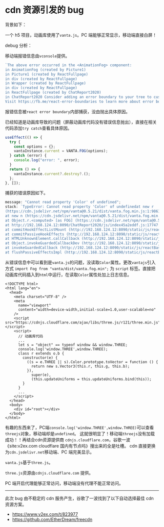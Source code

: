 # cdn 资源引发的 bug

背景如下：

一个 h5 项目，动画库使用了`vanta.js`。PC 端能够正常显示，移动端直接白屏！

debug 分析：

移动端报错信息由`vconsole`提供。

```js
`The above error occurred in the <AnimationFog> component:
in AnimationFog (created by Picture1)
in Picture1 (created by ReactFullpage)   
in div (created by ReactFullpage)
in Wrapper (created by ReactFullpage)   
in div (created by ReactFullpage)
in ReactFullpage (created by ChatReport2020)
in ChatReport2020 Consider adding an error boundary to your tree to customize error handling behavior.
Visit https://fb.me/react-error-boundaries to learn more about error boundaries.`;
```

报错信息被`react error boundary`内部捕获，没由抛出具体原因。

已经知道是动画库导致的问题（屏蔽动画库代码没有错误信息抛出），直接在相关代码添加`try catch`查看具体原因。

```js {2,5}
useEffect(() => {
  try {
    const options = {};
    vantaInstance.current = VANTA.FOG(options);
  } catch (error) {
    console.log("error: ", error);
  }
  return () => {
    vantaInstance.current?.destroy?.();
  };
}, []);
```

捕获的错误原因如下。

```js
message: "Cannot read property 'Color' of undefined";
stack: `TypeError: Cannot read property 'Color' of undefinedat new r 
(https://cdn.jsdelivr.net/npm/vanta@0.5.21/dist/vanta.fog.min.js:1:9861)
at new n (https://cdn.jsdelivr.net/npm/vanta@0.5.21/dist/vanta.fog.min.js:1:11343)
at Object.r.<computed> [as FOG] (https://cdn.jsdelivr.net/npm/vanta@0.5.21/dist/vanta.fog.min.js:1:2593)
at http://192.168.124.12:8090/ChatReport2020/js/index45a2eddf.js:17747:37
at commitHookEffectListMount (http://192.168.124.12:8090/static/js/reactBase305af35b.js:19741:26)
at commitPassiveHookEffects (http://192.168.124.12:8090/static/js/reactBase305af35b.js:19779:11)
at HTMLUnknownElement.callCallback (http://192.168.124.12:8090/static/js/reactBase305af35b.js:198:14)
at Object.invokeGuardedCallbackDev (http://192.168.124.12:8090/static/js/reactBase305af35b.js:247:16)
at invokeGuardedCallback (http://192.168.124.12:8090/static/js/reactBase305af35b.js:302:31)
at flushPassiveEffectsImpl (http://192.168.124.12:8090/static/js/reactBase305af35b.js:22863:9)`;
```

从错误信息中可以看到是`vanta.js`的问题，没读取`Color`属性。更改`vantajs`引入方式 `import Fog from "vanta/dist/vanta.fog.min";` 为 `script` 标签。直接把动画库代码插入到`html`中运行，在读取`Color`属性处加上日志信息。

```html{14}
<!DOCTYPE html>
<html lang="en">
  <head>
    <meta charset="UTF-8" />
    <meta
      name="viewport"
      content="width=device-width,initial-scale=1.0,user-scalable=no"
    />
    <script src="https://cdnjs.cloudflare.com/ajax/libs/three.js/r121/three.min.js"></script>
    <script>
      // 动画库代码
      ...
      let s = "object" == typeof window && window.THREE;
      console.log('window.THREE',window.THREE);
      class r extends o.b {
        constructor(e) {
          ((s = e.THREE || s).Color.prototype.toVector = function () {
            return new s.Vector3(this.r, this.g, this.b);
          }),
            super(e),
            (this.updateUniforms = this.updateUniforms.bind(this));
        }
      }
      ...
    </script>
  </head>
  <body>
    <div id="root"></div>
  </body>
</html>
```

有趣的东西来了，PC端`console.log('window.THREE',window.THREE)`可以查看`threejs`对象，移动端却是`undefined`。
这就很明显了！移动端`threejs`没有加载成功！！再结合cdn资源提供商 `cdnjs.cloudflare.com`，谷歌一波《site:v2ex.com cloudflare 国内有节点吗》搜出来的全是吐槽。
cdn 直接更换为`cdn.jsdelivr.net`移动端、PC 端完美显示。

`vanta.js`基于`three.js`。

`three.js`资源由`cdnjs.cloudflare.com` 提供。

PC 端开启代理能够正常访问，移动端没有代理不能正常访问。

---

此次 bug 由不稳定的 cdn 服务产生，谷歌了一波找到了以下自动选择最佳 cdn 资源方案。

- https://www.v2ex.com/t/823977
- https://github.com/EtherDream/freecdn
